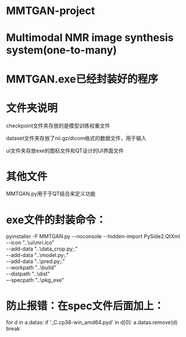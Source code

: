 # MMTGAN-project

# Multimodal NMR image synthesis system(one-to-many)

# MMTGAN.exe已经封装好的程序

# 文件夹说明
checkpoint文件夹存放的是模型训练权重文件

dataset文件夹存放了nii.gz/dicom格式的数据文件，用于输入

ui文件夹存放exe的图标文件和QT设计的UI界面文件

# 其他文件
MMTGAN.py用于于QT结合来定义功能


# exe文件的封装命令：
pyinstaller -F MMTGAN.py 
            --noconsole 
            --hidden-import PySide2.QtXml  
            --icon "..\ui\mri.ico"  
            --add-data "..\data_crop.py;."  
            --add-data "..\model.py;."  
            --add-data "..\pred.py;."  
            --workpath "..\build"  
            --distpath "..\dist"  
            –-specpath "..\pkg_exe"


# 防止报错：在spec文件后面加上：

for d in a.datas:
    if '_C.cp38-win_amd64.pyd' in d[0]:
        a.datas.remove(d)
        break
